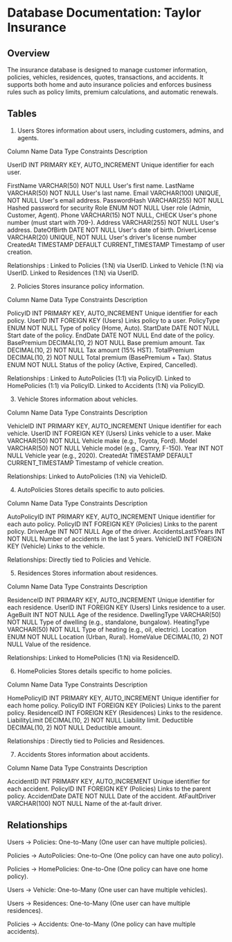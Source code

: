 # Database Documentation: Taylor Insurance

## Overview

The insurance database is designed to manage customer information, policies, vehicles, residences, quotes, transactions, and accidents. It supports both home and auto insurance policies and enforces business rules such as policy limits, premium calculations, and automatic renewals.


## Tables


1. Users
Stores information about users, including customers, admins, and agents.

Column Name	Data Type	        Constraints			            Description

UserID		    INT		        PRIMARY KEY, AUTO_INCREMENT	    Unique identifier for each user.

FirstName	    VARCHAR(50)	    NOT NULL			            User's first name.
LastName	    VARCHAR(50)	    NOT NULL			            User's last name.
Email		    VARCHAR(100)	UNIQUE, NOT NULL		        User's email address.
PasswordHash	VARCHAR(255)	NOT NULL			            Hashed password for security
Role		    ENUM		    NOT NULL			            User role (Admin, Customer, Agent).
Phone		    VARCHAR(15)	    NOT NULL, CHECK			        User's phone number (must start with 709-).
Address		    VARCHAR(255)	NOT NULL			            User's address.
DateOfBirth	    DATE		    NOT NULL			            User's date of birth.
DriverLicense	VARCHAR(20)	    UNIQUE, NOT NULL		        User's driver's license number
CreatedAt	    TIMESTAMP	    DEFAULT CURRENT_TIMESTAMP	    Timestamp of user creation.

Relationships :
Linked to Policies (1:N) via UserID.
Linked to Vehicle (1:N) via UserID.
Linked to Residences (1:N) via UserID.


2. Policies
Stores insurance policy information.

Column Name		Data Type	        Constraints			            Description

PolicyID		INT		            PRIMARY KEY, AUTO_INCREMENT	    Unique identifier for each policy.
UserID			INT		            FOREIGN KEY (Users)		        Links policy to a user.
PolicyType		ENUM		        NOT NULL			            Type of policy (Home, Auto).
StartDate		DATE		        NOT NULL			            Start date of the policy.
EndDate			DATE		        NOT NULL			            End date of the policy.
BasePremium		DECIMAL(10, 2)	    NOT NULL			            Base premium amount.
Tax			    DECIMAL(10, 2)	    NOT NULL			            Tax amount (15% HST).
TotalPremium	DECIMAL(10, 2)	    NOT NULL			            Total premium (BasePremium + Tax).
Status			ENUM		        NOT NULL			            Status of the policy (Active, Expired, Cancelled).

Relationships :
Linked to AutoPolicies (1:1) via PolicyID.
Linked to HomePolicies (1:1) via PolicyID.
Linked to Accidents (1:N) via PolicyID.

3. Vehicle
Stores information about vehicles.

Column Name	Data Type	Constraints			        Description

VehicleID	INT		    PRIMARY KEY, AUTO_INCREMENT	    Unique identifier for each vehicle.
UserID		INT		    FOREIGN KEY (Users)		        Links vehicle to a user.
Make		VARCHAR(50)	NOT NULL			        Vehicle make (e.g., Toyota, Ford).
Model		VARCHAR(50)	NOT NULL			        Vehicle model (e.g., Camry, F-150).
Year		INT		    NOT NULL			            Vehicle year (e.g., 2020).
CreatedAt	TIMESTAMP	DEFAULT CURRENT_TIMESTAMP	Timestamp of vehicle creation.

Relationships: Linked to AutoPolicies (1:N) via VehicleID.


4. AutoPolicies
Stores details specific to auto policies.

Column Name		    Data Type	Constraints			            Description

AutoPolicyID	    INT		    PRIMARY KEY, AUTO_INCREMENT	    Unique identifier for each auto policy.
PolicyID		    INT		    FOREIGN KEY (Policies)		    Links to the parent policy.
DriverAge		    INT		    NOT NULL			            Age of the driver.
AccidentsLast5Years	INT		    NOT NULL			            Number of accidents in the last 5 years.
VehicleID		    INT		    FOREIGN KEY (Vehicle)		    Links to the vehicle.

Relationships: Directly tied to Policies and Vehicle.


5. Residences
Stores information about residences.

Column Name	    Data Type	    Constraints			            Description

ResidenceID	    INT		        PRIMARY KEY, AUTO_INCREMENT	    Unique identifier for each residence.
UserID		    INT		        FOREIGN KEY (Users)		        Links residence to a user.
AgeBuilt	    INT		        NOT NULL			            Age of the residence.
DwellingType	VARCHAR(50)	    NOT NULL			            Type of dwelling (e.g., standalone, bungalow).
HeatingType	    VARCHAR(50)	    NOT NULL			            Type of heating (e.g., oil, electric).
Location	    ENUM		    NOT NULL			            Location (Urban, Rural).
HomeValue	    DECIMAL(10, 2)	NOT NULL			            Value of the residence.

Relationships: Linked to HomePolicies (1:N) via ResidenceID.


6. HomePolicies
Stores details specific to home policies.

Column Name	        Data Type	    Constraints			        Description

HomePolicyID	    INT		        PRIMARY KEY, AUTO_INCREMENT	Unique identifier for each home policy.
PolicyID	        INT		        FOREIGN KEY (Policies)		Links to the parent policy.
ResidenceID	        INT		        FOREIGN KEY (Residences)	Links to the residence.
LiabilityLimit	    DECIMAL(10, 2)	NOT NULL			        Liability limit.
Deductible	        DECIMAL(10, 2)	NOT NULL			        Deductible amount.

Relationships : Directly tied to Policies and Residences.

7. Accidents
Stores information about accidents.

Column Name	        Data Type	        Constraints			            Description

AccidentID	        INT		            PRIMARY KEY, AUTO_INCREMENT	    Unique identifier for each accident.
PolicyID	        INT		            FOREIGN KEY (Policies)		    Links to the parent policy.
AccidentDate	    DATE		        NOT NULL			            Date of the accident.
AtFaultDriver	    VARCHAR(100)	    NOT NULL			            Name of the at-fault driver.


## Relationships

Users → Policies: One-to-Many (One user can have multiple policies).

Policies → AutoPolicies: One-to-One (One policy can have one auto policy).

Policies → HomePolicies: One-to-One (One policy can have one home policy).

Users → Vehicle: One-to-Many (One user can have multiple vehicles).

Users → Residences: One-to-Many (One user can have multiple residences).

Policies → Accidents: One-to-Many (One policy can have multiple accidents).


